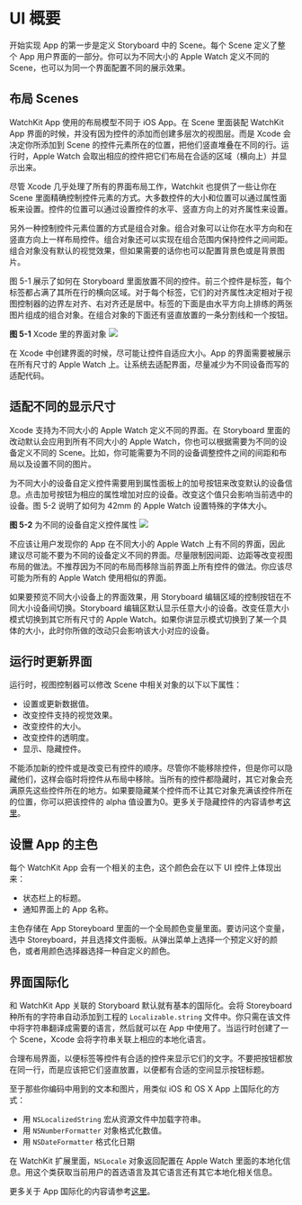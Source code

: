 # UI 概要

开始实现 App 的第一步是定义 Storyboard 中的 Scene。每个 Scene 定义了整个 App 用户界面的一部分。你可以为不同大小的 Apple Watch 定义不同的 Scene，也可以为同一个界面配置不同的展示效果。

## 布局 Scenes
WatchKit App 使用的布局模型不同于 iOS App。在 Scene 里面装配 WatchKit App 界面的时候，并没有因为控件的添加而创建多层次的视图层。而是 Xcode 会决定你所添加到 Scene 的控件元素所在的位置，把他们竖直堆叠在不同的行。运行时，Apple Watch 会取出相应的控件把它们布局在合适的区域（横向上）并显示出来。

尽管 Xcode 几乎处理了所有的界面布局工作，Watchkit 也提供了一些让你在 Scene 里面精确控制控件元素的方式。大多数控件的大小和位置可以通过属性面板来设置。控件的位置可以通过设置控件的水平、竖直方向上的对齐属性来设置。

另外一种控制控件元素位置的方式是组合对象。组合对象可以让你在水平方向和在竖直方向上一样布局控件。组合对象还可以实现在组合范围内保持控件之间间距。组合对象没有默认的视觉效果，但如果需要的话你也可以配置背景色或是背景图片。

图 5-1 展示了如何在 Storyboard 里面放置不同的控件。前三个控件是标签，每个标签都占满了其所在行的横向区域。对于每个标签，它们的对齐属性决定相对于视图控制器的边界左对齐、右对齐还是居中。标签的下面是由水平方向上排练的两张图片组成的组合对象。在组合对象的下面还有竖直放置的一条分割线和一个按钮。

**图 5-1** Xcode 里的界面对象
![](../images/storyboard_layout_2x.png)

在 Xcode 中创建界面的时候，尽可能让控件自适应大小。App 的界面需要被展示在所有尺寸的 Apple Watch 上。让系统去适配界面，尽量减少为不同设备而写的适配代码。

## 适配不同的显示尺寸

Xcode 支持为不同大小的 Apple Watch 定义不同的界面。在 Storyboard 里面的改动默认会应用到所有不同大小的 Apple Watch，你也可以根据需要为不同的设备定义不同的 Scene。比如，你可能需要为不同的设备调整控件之间的间距和布局以及设置不同的图片。

为不同大小的设备自定义控件需要用到属性面板上的加号按钮来改变默认的设备信息。点击加号按钮为相应的属性增加对应的设备。改变这个值只会影响当前选中的设备。图 5-2 说明了如何为 42mm 的 Apple Watch 设置特殊的字体大小。

**图 5-2** 为不同的设备自定义控件属性
![](../images/scalable_text_2x.png)

不应该让用户发现你的 App 在不同大小的 Apple Watch 上有不同的界面，因此建议尽可能不要为不同的设备定义不同的界面。尽量限制因间距、边距等改变视图布局的做法。不推荐因为不同的布局而移除当前界面上所有控件的做法。你应该尽可能为所有的 Apple Watch 使用相似的界面。

如果要预览不同大小设备上的界面效果，用 Storyboard 编辑区域的控制按钮在不同大小设备间切换。Storyboard 编辑区默认显示任意大小的设备。改变任意大小模式切换到其它所有尺寸的 Apple Watch。如果你讲显示模式切换到了某一个具体的大小，此时你所做的改动只会影响该大小对应的设备。

## 运行时更新界面

运行时，视图控制器可以修改 Scene 中相关对象的以下以下属性：

* 设置或更新数据值。
* 改变控件支持的视觉效果。
* 改变控件的大小。
* 改变控件的透明度。
* 显示、隐藏控件。

不能添加新的控件或是改变已有控件的顺序。尽管你不能移除控件，但是你可以隐藏他们，这样会临时将控件从布局中移除。当所有的控件都隐藏时，其它对象会充满原先这些控件所在的地方。如果要隐藏某个控件而不让其它对象充满该控件所在的位置，你可以把该控件的 alpha 值设置为0。更多关于隐藏控件的内容请参考[这里](./interface-objects.md)。

## 设置 App 的主色

每个 WatchKit App 会有一个相关的主色，这个颜色会在以下 UI 控件上体现出来：

* 状态栏上的标题。
* 通知界面上的 App 名称。

主色存储在 App Storeyboard 里面的一个全局颜色变量里面。要访问这个变量，选中 Storeyboard，并且选择文件面板。从弹出菜单上选择一个预定义好的颜色，或者用颜色选择器选择一种自定义的颜色。

## 界面国际化

和 WatchKit App 关联的 Storyboard 默认就有基本的国际化。会将 Storeyboard 种所有的字符串自动添加到工程的 ```Localizable.string``` 文件中。你只需在该文件中将字符串翻译成需要的语言，然后就可以在 App 中使用了。当运行时创建了一个 Scene，Xcode 会将字符串关联上相应的本地化语言。

合理布局界面，以便标签等控件有合适的控件来显示它们的文字。不要把按钮都放在同一行，而是应该把它们竖直放置，以便都有合适的空间显示按钮标题。

至于那些你编码中用到的文本和图片，用类似 iOS 和 OS X App 上国际化的方式：

* 用 ```NSLocalizedString``` 宏从资源文件中加载字符串。
* 用 ```NSNumberFormatter``` 对象格式化数值。
* 用 ```NSDateFormatter``` 格式化日期

在 WatchKit 扩展里面，```NSLocale``` 对象返回配置在 Apple Watch 里面的本地化信息。用这个类获取当前用户的首选语言及其它语言还有其它本地化相关信息。

更多关于 App 国际化的内容请参考[这里](https://developer.apple.com/library/prerelease/ios/documentation/MacOSX/Conceptual/BPInternational/Introduction/Introduction.html#//apple_ref/doc/uid/10000171i)。




